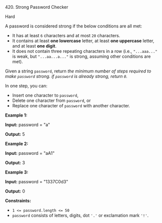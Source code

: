 ﻿420\. Strong Password Checker

Hard

A password is considered strong if the below conditions are all met:

*   It has at least `6` characters and at most `20` characters.
*   It contains at least **one lowercase** letter, at least **one uppercase** letter, and at least **one digit**.
*   It does not contain three repeating characters in a row (i.e., `"...aaa..."` is weak, but `"...aa...a..."` is strong, assuming other conditions are met).

Given a string `password`, return _the minimum number of steps required to make `password` strong. if `password` is already strong, return `0`._

In one step, you can:

*   Insert one character to `password`,
*   Delete one character from `password`, or
*   Replace one character of `password` with another character.

**Example 1:**

**Input:** password = "a"

**Output:** 5 

**Example 2:**

**Input:** password = "aA1"

**Output:** 3 

**Example 3:**

**Input:** password = "1337C0d3"

**Output:** 0 

**Constraints:**

*   `1 <= password.length <= 50`
*   `password` consists of letters, digits, dot `'.'` or exclamation mark `'!'`.